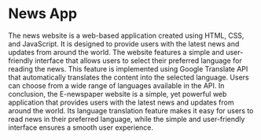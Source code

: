 # News App
The news website is a web-based application created using HTML, CSS, and JavaScript. It is designed to provide users with the latest news and updates from around the world. 
The website features a simple and user-friendly interface that allows users to select their preferred language for reading the news. This feature is implemented using Google Translate API that automatically translates the content into the selected language. Users can choose from a wide range of languages available in the API.
In conclusion, the E-newspaper website is a simple, yet powerful web application that provides users with the latest news and updates from around the world. Its language translation feature makes it easy for users to read news in their preferred language, while the simple and user-friendly interface ensures a smooth user experience.
